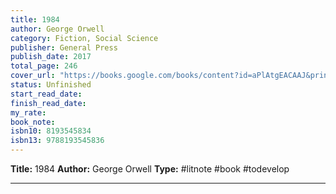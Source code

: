 ```yaml
---
title: 1984
author: George Orwell
category: Fiction, Social Science
publisher: General Press
publish_date: 2017
total_page: 246
cover_url: "https://books.google.com/books/content?id=aPlAtgEACAAJ&printsec=frontcover&img=1&zoom=1&source=gbs_api"
status: Unfinished
start_read_date: 
finish_read_date: 
my_rate: 
book_note: 
isbn10: 8193545834
isbn13: 9788193545836
---
```

**Title:** 1984
**Author:** George Orwell
**Type:** #litnote #book #todevelop 

---